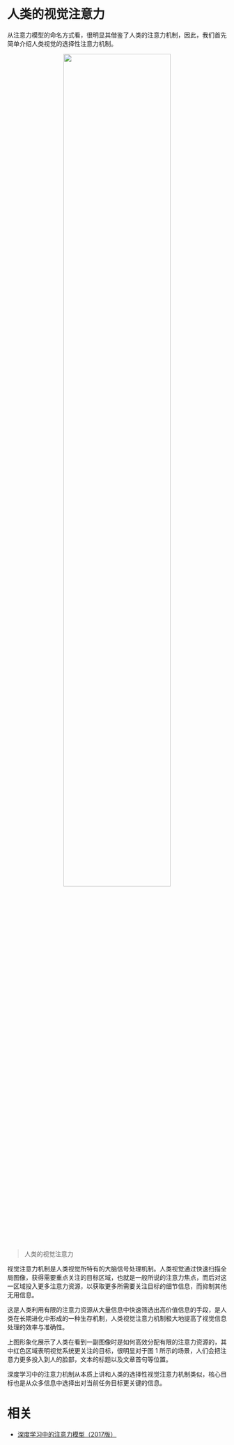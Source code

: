 
# 人类的视觉注意力

从注意力模型的命名方式看，很明显其借鉴了人类的注意力机制，因此，我们首先简单介绍人类视觉的选择性注意力机制。



<p align="center">
    <img width="70%" height="70%" src="http://images.iterate.site/blog/image/20190927/GUBBNk4qgycV.png?imageslim">
</p>

> 人类的视觉注意力

视觉注意力机制是人类视觉所特有的大脑信号处理机制。人类视觉通过快速扫描全局图像，获得需要重点关注的目标区域，也就是一般所说的注意力焦点，而后对这一区域投入更多注意力资源，以获取更多所需要关注目标的细节信息，而抑制其他无用信息。

这是人类利用有限的注意力资源从大量信息中快速筛选出高价值信息的手段，是人类在长期进化中形成的一种生存机制，人类视觉注意力机制极大地提高了视觉信息处理的效率与准确性。

上图形象化展示了人类在看到一副图像时是如何高效分配有限的注意力资源的，其中红色区域表明视觉系统更关注的目标，很明显对于图 1 所示的场景，人们会把注意力更多投入到人的脸部，文本的标题以及文章首句等位置。

深度学习中的注意力机制从本质上讲和人类的选择性视觉注意力机制类似，核心目标也是从众多信息中选择出对当前任务目标更关键的信息。



# 相关

- [深度学习中的注意力模型（2017版）](https://zhuanlan.zhihu.com/p/37601161)
